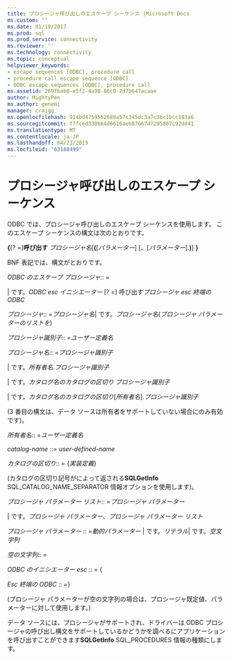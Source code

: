 ```yaml
---
title: プロシージャ呼び出しのエスケープ シーケンス |Microsoft Docs
ms.custom: ''
ms.date: 01/19/2017
ms.prod: sql
ms.prod_service: connectivity
ms.reviewer: ''
ms.technology: connectivity
ms.topic: conceptual
helpviewer_keywords:
- escape sequences [ODBC], procedure call
- procedure call escape sequence [ODBC]
- ODBC escape sequences [ODBC], procedure call
ms.assetid: 269fbab0-e5f2-4a98-86c0-2d7b647acaae
author: MightyPen
ms.author: genemi
manager: craigg
ms.openlocfilehash: 914bd4759552680a57c345dc3a7c3bc1bcc103a6
ms.sourcegitcommit: f7fced330b64d6616aeb8766747295807c92dd41
ms.translationtype: MT
ms.contentlocale: ja-JP
ms.lasthandoff: 04/23/2019
ms.locfileid: "63188499"
---
```

# <a name="procedure-call-escape-sequence"></a>プロシージャ呼び出しのエスケープ シーケンス
ODBC では、プロシージャ呼び出しのエスケープ シーケンスを使用します。 このエスケープ シーケンスの構文は次のとおりです。  
  
 **{**[? =]**呼び出す** *プロシージャ名*[**(**[*パラメーター*] [、[*パラメーター*].**)**] **}**   
  
 BNF 表記では、構文がとおりです。  
  
 *ODBC のエスケープ プロシージャ*:: =  
  
 &#124; です。*ODBC esc イニシエーター* [? =] 呼び出す*プロシージャ esc 終端の ODBC*  
  
 *プロシージャ*:: =*プロシージャ名*&#124; です。*プロシージャ名*(*プロシージャ パラメーターのリストを*)  
  
 *プロシージャ識別子*:: =*ユーザー定義名*  
  
 *プロシージャ名*:: =*プロシージャ識別子*  
  
 &#124; です。*所有者名*.*プロシージャ識別子*  
  
 &#124; です。*カタログ名のカタログの区切り* *プロシージャ識別子*  
  
 &#124; です。*カタログ名のカタログの区切り*[*所有者名*].*プロシージャ識別子*  
  
 (3 番目の構文は、データ ソースは所有者をサポートしていない場合にのみ有効です)。  
  
 *所有者名*:: =*ユーザー定義名*  
  
 *catalog-name* ::= *user-defined-name*  
  
 *カタログの区切り*:: = {*実装定義*}  
  
 (カタログの区切り記号がによって返される**SQLGetInfo** SQL_CATALOG_NAME_SEPARATOR 情報オプションを使用します)。  
  
 *プロシージャ パラメーター リスト*:: =*プロシージャ パラメーター*  
  
 &#124; です。*プロシージャ パラメーター*、*プロシージャ パラメーター リスト*  
  
 *プロシージャ パラメーター* :: =*動的パラメーター* &#124; です。*リテラル*&#124; です。*空文字列*  
  
 *空の文字列*:: =  
  
 *ODBC のイニシエーター esc* :: = {  
  
 *Esc 終端の ODBC* :: =}  
  
 (プロシージャ パラメーターが空の文字列の場合は、プロシージャ既定値、パラメーターに対して使用します。)  
  
 データ ソースには、プロシージャがサポートされ、ドライバーは ODBC プロシージャの呼び出し構文をサポートしているかどうかを調べるにアプリケーションを呼び出すことができます**SQLGetInfo** SQL_PROCEDURES 情報の種類にします。
